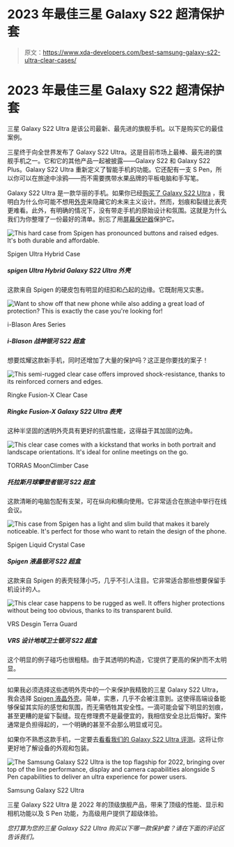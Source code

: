 # 2023 年最佳三星 Galaxy S22 超清保护套

> 原文：<https://www.xda-developers.com/best-samsung-galaxy-s22-ultra-clear-cases/>

# 2023 年最佳三星 Galaxy S22 超清保护套

三星 Galaxy S22 Ultra 是该公司最新、最先进的旗舰手机。以下是购买它的最佳案例。

三星终于向全世界发布了 Galaxy S22 Ultra。这是目前市场上最棒、最先进的旗舰手机之一。它和它的其他产品一起被披露——Galaxy S22 和 Galaxy S22 Plus。Galaxy S22 Ultra 重新定义了智能手机的功能。它还配有一支 S Pen，所以你可以在旅途中涂鸦——而不需要携带水果品牌的平板电脑和手写笔。

Galaxy S22 Ultra 是一款华丽的手机。如果你已经[购买了 Galaxy S22 Ultra](https://www.xda-developers.com/best-samsung-galaxy-s22-deals/) ，我明白为什么你可能不想用[外壳](https://www.xda-developers.com/best-samsung-galaxy-s22-ultra-cases/)来隐藏它的未来主义设计。然而，划痕和裂缝比表壳更难看。此外，有明确的情况下，没有带走手机的原始设计和氛围。这就是为什么我们为你整理了一份最好的清单。别忘了用[屏幕保护器](https://www.xda-developers.com/best-samsung-galaxy-s22-ultra-screen-protectors/)保护它。

 <picture>![This hard case from Spigen has pronounced buttons and raised edges. It's both durable and affordable.](img/9c694ac1472fed256387786063a542b5.png)</picture> 

Spigen Ultra Hybrid Case

##### spigen Ultra Hybrid Galaxy S22 Ultra 外壳

这款来自 Spigen 的硬皮包有明显的纽扣和凸起的边缘。它既耐用又实惠。

 <picture>![Want to show off that new phone while also adding a great load of protection? This is exactly the case you're looking for!](img/845c0b7e68453abf845559ba4627f6ab.png)</picture> 

i-Blason Ares Series

##### i-Blason 战神银河 S22 超盒

想要炫耀这款新手机，同时还增加了大量的保护吗？这正是你要找的案子！

 <picture>![This semi-rugged clear case offers improved shock-resistance, thanks to its reinforced corners and edges.](img/e1e5452181ca2f216e2ff7137deb273e.png)</picture> 

Ringke Fusion-X Clear Case

##### Ringke Fusion-X Galaxy S22 Ultra 表壳

这种半坚固的透明外壳具有更好的抗震性能，这得益于其加固的边角。

 <picture>![This clear case comes with a kickstand that works in both portrait and landscape orientations. It's ideal for online meetings on the go.](img/d4717ef40e4b847c83c1fd3ab1e2ed37.png)</picture> 

TORRAS MoonClimber Case

##### 托拉斯月球攀登者银河 S22 超盒

这款清晰的电脑包配有支架，可在纵向和横向使用。它非常适合在旅途中举行在线会议。

 <picture>![This case from Spigen has a light and slim build that makes it barely noticeable. It's perfect for those who want to retain the design of the phone.](img/dd77ccd8aacfd34d4b94ece1e2d27850.png)</picture> 

Spigen Liquid Crystal Case

##### Spigen 液晶银河 S22 超盒

这款来自 Spigen 的表壳轻薄小巧，几乎不引人注目。它非常适合那些想要保留手机设计的人。

 <picture>![This clear case happens to be rugged as well. It offers higher protections without being too obvious, thanks to its transparent build.](img/571bdef82345376531ca118c38967505.png)</picture> 

VRS Desgin Terra Guard

##### VRS 设计地球卫士银河 S22 超盒

这个明显的例子碰巧也很粗糙。由于其透明的构造，它提供了更高的保护而不太明显。

* * *

如果我必须选择这些透明外壳中的一个来保护我精致的三星 Galaxy S22 Ultra，我会选择 [Spigen 液晶外壳](https://www.amazon.com/Spigen-Liquid-Crystal-Designed-Galaxy/dp/B09JFTQFJB?tag=xda-10ke56q-20&ascsubtag=UUxdaUeUpU7430&asc_refurl=https%3A%2F%2Fwww.xda-developers.com%2Fbest-samsung-galaxy-s22-ultra-clear-cases%2F&asc_campaign=Short-Term)。简单，实惠，几乎不会被注意到。这使得高端设备能够保留其实际的感觉和氛围，而无需牺牲其安全性。一滴可能会留下明显的划痕，甚至更糟的是留下裂缝。现在修理费不是最便宜的，我相信安全总比后悔好。案件通常是负担得起的，一个明确的甚至不会那么明显或可见。

如果你不熟悉这款手机，一定要去[看看我们的 Galaxy S22 Ultra 评测](https://www.xda-developers.com/samsung-galaxy-s22-ultra-review/)。这将让你更好地了解设备的外观和包装。

 <picture>![The Samsung Galaxy S22 Ultra is the top flagship for 2022, bringing over top of the line performance, display and camera capabilities alongside S Pen capabilities to deliver an ultra experience for power users.](img/9ece91033072839f67848f4df356ce53.png)</picture> 

Samsung Galaxy S22 Ultra

三星 Galaxy S22 Ultra 是 2022 年的顶级旗舰产品，带来了顶级的性能、显示和相机功能以及 S Pen 功能，为高级用户提供了超级体验。

*您打算为您的三星 Galaxy S22 Ultra 购买以下哪一款保护套？请在下面的评论区告诉我们。*